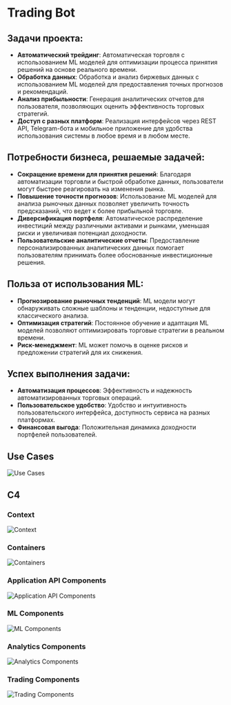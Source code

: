# Trading Bot

## Задачи проекта:
- **Автоматический трейдинг**: Автоматическая торговля с использованием ML моделей для оптимизации процесса принятия решений на основе реального времени.
- **Обработка данных**: Обработка и анализ биржевых данных с использованием ML моделей для предоставления точных прогнозов и рекомендаций.
- **Анализ прибыльности**: Генерация аналитических отчетов для пользователя, позволяющих оценить эффективность торговых стратегий.
- **Доступ с разных платформ**: Реализация интерфейсов через REST API, Telegram-бота и мобильное приложение для удобства использования системы в любое время и в любом месте.
## Потребности бизнеса, решаемые задачей:
- **Сокращение времени для принятия решений**: Благодаря автоматизации торговли и быстрой обработке данных, пользователи могут быстрее реагировать на изменения рынка.
- **Повышение точности прогнозов**: Использование ML моделей для анализа рыночных данных позволяет увеличить точность предсказаний, что ведет к более прибыльной торговле.
- **Диверсификация портфеля**: Автоматическое распределение инвестиций между различными активами и рынками, уменьшая риски и увеличивая потенциал доходности.
- **Пользовательские аналитические отчеты**: Предоставление персонализированных аналитических данных помогает пользователям принимать более обоснованные инвестиционные решения.
## Польза от использования ML:
- **Прогнозирование рыночных тенденций**: ML модели могут обнаруживать сложные шаблоны и тенденции, недоступные для классического анализа.
- **Оптимизация стратегий**: Постоянное обучение и адаптация ML моделей позволяют оптимизировать торговые стратегии в реальном времени.
- **Риск-менеджмент**: ML может помочь в оценке рисков и предложении стратегий для их снижения.
## Успех выполнения задачи:
- **Автоматизация процессов**: Эффективность и надежность автоматизированных торговых операций.
- **Пользовательское удобство**: Удобство и интуитивность пользовательского интерфейса, доступность сервиса на разных платформах.
- **Финансовая выгода**: Положительная динамика доходности портфелей пользователей.

## Use Cases
![Use Cases](./.png/use_case.png)

## C4

### Context
![Context](./.png/c4_context.png)

### Containers
![Containers](./.png/c4_containers.png)

### Application API Components
![Application API Components](./.png/c4_api_components.png)

### ML Components
![ML Components](./.png/c4_ml_components.png)

### Analytics Components
![Analytics Components](./.png/c4_analytics_components.png)

### Trading Components
![Trading Components](./.png/c4_trading_components.png)
